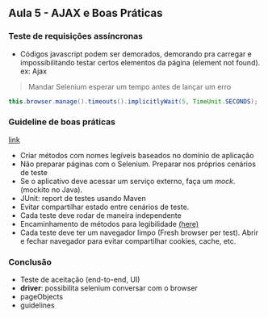 ## Aula 5 - AJAX e Boas Práticas

### Teste de requisições assíncronas

- Códigos javascript podem ser demorados, demorando pra carregar e impossibilitando testar certos elementos da página (element not found). ex: Ajax

> Mandar Selenium esperar um tempo antes de lançar um erro

```java
this.browser.manage().timeouts().implicitlyWait(5, TimeUnit.SECONDS);
```

### Guideline de boas práticas

[link](https://www.selenium.dev/documentation/test_practices/encouraged/)

- Criar métodos com nomes legíveis baseados no domínio de aplicação
- Não preparar páginas com o Selenium. Preparar nos próprios cenários de teste
- Se o aplicativo deve acessar um serviço externo, faça um _mock_. (mockito no Java).
- JUnit: report de testes usando Maven
- Evitar compartilhar estado entre cenários de teste.
- Cada teste deve rodar de maneira independente
- Encaminhamento de métodos para legibilidade [(here)](https://www.selenium.dev/documentation/test_practices/encouraged/consider_using_a_fluent_api/)
- Cada teste deve ter um navegador limpo (Fresh browser per test). Abrir e fechar navegador para evitar compartilhar cookies, cache, etc.

### Conclusão

- Teste de aceitação (end-to-end, UI)
- **driver**: possibilita selenium conversar com o browser
- pageObjects
- guidelines